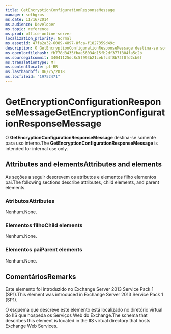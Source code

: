 ```yaml
---
title: GetEncryptionConfigurationResponseMessage
manager: sethgros
ms.date: 11/16/2014
ms.audience: Developer
ms.topic: reference
ms.prod: office-online-server
localization_priority: Normal
ms.assetid: 47fa2a32-6089-4897-8fca-f1827359d49c
description: O GetEncryptionConfigurationResponseMessage destina-se somente para uso interno.
ms.openlocfilehash: fb778d3435fbae56034d15fb2df377f804fa5c2b
ms.sourcegitcommit: 34041125dc8c5f993b21cebfc4f8b72f0fd2cb6f
ms.translationtype: MT
ms.contentlocale: pt-BR
ms.lasthandoff: 06/25/2018
ms.locfileid: "19752471"
---
```

# <a name="getencryptionconfigurationresponsemessage"></a><span data-ttu-id="5fbd5-103">GetEncryptionConfigurationResponseMessage</span><span class="sxs-lookup"><span data-stu-id="5fbd5-103">GetEncryptionConfigurationResponseMessage</span></span>

<span data-ttu-id="5fbd5-104">O **GetEncryptionConfigurationResponseMessage** destina-se somente para uso interno.</span><span class="sxs-lookup"><span data-stu-id="5fbd5-104">The **GetEncryptionConfigurationResponseMessage** is intended for internal use only.</span></span> 

## <a name="attributes-and-elements"></a><span data-ttu-id="5fbd5-105">Attributes and elements</span><span class="sxs-lookup"><span data-stu-id="5fbd5-105">Attributes and elements</span></span>

<span data-ttu-id="5fbd5-106">As seções a seguir descrevem os atributos e elementos filho elementos pai.</span><span class="sxs-lookup"><span data-stu-id="5fbd5-106">The following sections describe attributes, child elements, and parent elements.</span></span>
  
### <a name="attributes"></a><span data-ttu-id="5fbd5-107">Atributos</span><span class="sxs-lookup"><span data-stu-id="5fbd5-107">Attributes</span></span>

<span data-ttu-id="5fbd5-108">Nenhum.</span><span class="sxs-lookup"><span data-stu-id="5fbd5-108">None.</span></span>
  
### <a name="child-elements"></a><span data-ttu-id="5fbd5-109">Elementos filho</span><span class="sxs-lookup"><span data-stu-id="5fbd5-109">Child elements</span></span>

<span data-ttu-id="5fbd5-110">Nenhum.</span><span class="sxs-lookup"><span data-stu-id="5fbd5-110">None.</span></span>
  
### <a name="parent-elements"></a><span data-ttu-id="5fbd5-111">Elementos pai</span><span class="sxs-lookup"><span data-stu-id="5fbd5-111">Parent elements</span></span>

<span data-ttu-id="5fbd5-112">Nenhum.</span><span class="sxs-lookup"><span data-stu-id="5fbd5-112">None.</span></span>
  
## <a name="remarks"></a><span data-ttu-id="5fbd5-113">Comentários</span><span class="sxs-lookup"><span data-stu-id="5fbd5-113">Remarks</span></span>

<span data-ttu-id="5fbd5-114">Este elemento foi introduzido no Exchange Server 2013 Service Pack 1 (SP1).</span><span class="sxs-lookup"><span data-stu-id="5fbd5-114">This element was introduced in Exchange Server 2013 Service Pack 1 (SP1).</span></span>
  
<span data-ttu-id="5fbd5-115">O esquema que descreve este elemento está localizado no diretório virtual do IIS que hospeda os Serviços Web do Exchange.</span><span class="sxs-lookup"><span data-stu-id="5fbd5-115">The schema that describes this element is located in the IIS virtual directory that hosts Exchange Web Services.</span></span>
  

